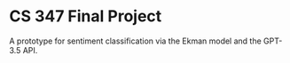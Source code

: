 # CS 347 Final Project

A prototype for sentiment classification via the Ekman model and the GPT-3.5 API.
